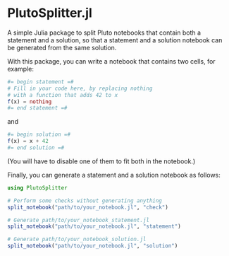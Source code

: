 # PlutoSplitter.jl
A simple Julia package to split Pluto notebooks that contain both a statement and a solution,
so that a statement and a solution notebook can be generated from the same solution.

With this package, you can write a notebook that contains two cells, for example:
```jl
#= begin statement =#
# Fill in your code here, by replacing nothing
# with a function that adds 42 to x
f(x) = nothing
#= end statement =#
```
and
```jl
#= begin solution =#
f(x) = x + 42
#= end solution =#
```
(You will have to disable one of them to fit both in the notebook.)

Finally, you can generate a statement and a solution notebook as follows:
```jl
using PlutoSplitter

# Perform some checks without generating anything
split_notebook("path/to/your_notebook.jl", "check")

# Generate path/to/your_notebook_statement.jl
split_notebook("path/to/your_notebook.jl", "statement")

# Generate path/to/your_notebook_solution.jl
split_notebook("path/to/your_notebook.jl", "solution")
```
